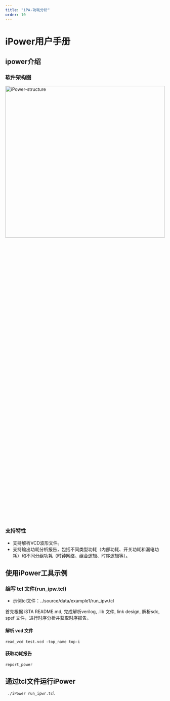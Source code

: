 ```yaml
---
title: "iPA-功耗分析"
order: 10
---
```



# iPower用户手册

## ipower介绍

### 软件架构图


<img src="/res/images/tools/tool/resources/iPower.png" width="100%" height="35%" alt="iPower-structure" />

### 支持特性

* 支持解析VCD波形文件。
* 支持输出功耗分析报告，包括不同类型功耗（内部功耗、开关功耗和漏电功耗）和不同分组功耗（时钟网络、组合逻辑、时序逻辑等）。

## 使用iPower工具示例

### 编写 tcl 文件(run_ipw.tcl)

* 示例tcl文件：../source/data/example1/run_ipw.tcl

首先根据 iSTA README.md, 完成解析verilog, .lib 文件, link design, 解析sdc, spef 文件，进行时序分析并获取时序报告。

#### 解析 vcd 文件

```
read_vcd test.vcd -top_name top-i
```

#### 获取功耗报告

```
report_power
```

## 通过tcl文件运行iPower

```bash
 ./iPower run_ipwr.tcl
```
